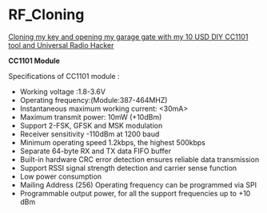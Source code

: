 # RF_Cloning
[Cloning my key and opening my garage gate with my 10 USD DIY CC1101 tool and Universal Radio Hacker](https://www.youtube.com/watch?v=mdkEK_wmWJA&t=229s)

**CC1101 Module**

Specifications of CC1101 module :

-  Working voltage :1.8-3.6V
-  Operating frequency:(Module:387-464MHZ)
-  Instantaneous maximum working current: <30mA>
-  Maximum transmit power: 10mW (+10dBm)
-  Support 2-FSK, GFSK and MSK modulation
-  Receiver sensitivity -110dBm at 1200 baud
-  Minimum operating speed 1.2kbps, the highest 500kbps
-  Separate 64-byte RX and TX data FIFO buffer
-  Built-in hardware CRC error detection ensures reliable data transmission
-  Support RSSI signal strength detection and carrier sense function
-  Low power consumption
-  Mailing Address (256) Operating frequency can be programmed via SPI
-  Programmable output power, for all the support frequencies up to +10 dBm
 
